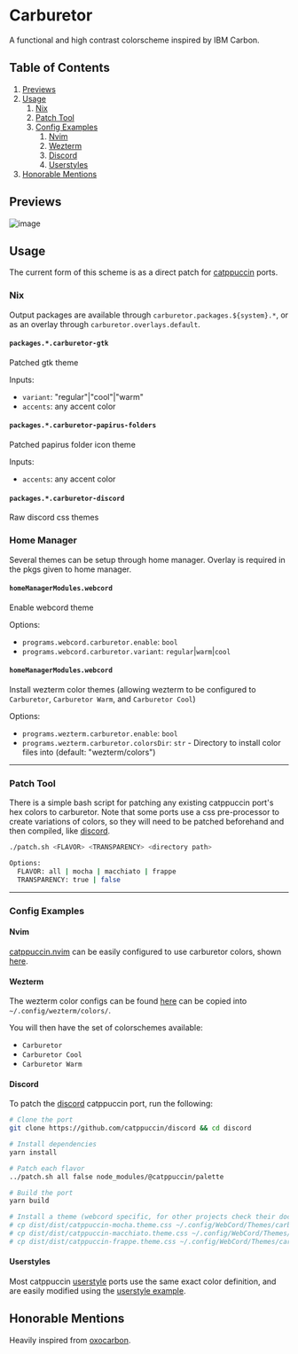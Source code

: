 # Carburetor

A functional and high contrast colorscheme inspired by IBM Carbon.

## Table of Contents

1. [Previews](#previews)
2. [Usage](#usage)
    1. [Nix](#nix)
    2. [Patch Tool](#patch-tool)
    3. [Config Examples](#config-examples)
        1. [Nvim](#nvim)
        2. [Wezterm](#wezterm)
        3. [Discord](#discord)
        4. [Userstyles](#userstyles)
3. [Honorable Mentions](#honorable-mentions)

## Previews

![image](https://github.com/ozwaldorf/carburetor/assets/8976745/54bbafc8-cc3a-4fa0-a291-c54cdd49bfd8)

## Usage

The current form of this scheme is as a direct patch for [catppuccin](https://github.com/catppuccin/catppuccin) ports.

### Nix

Output packages are available through `carburetor.packages.${system}.*`, or as an overlay through `carburetor.overlays.default`.

#### `packages.*.carburetor-gtk`

Patched gtk theme

Inputs:
- `variant`: "regular"|"cool"|"warm"
- `accents`: any accent color


#### `packages.*.carburetor-papirus-folders`

Patched papirus folder icon theme

Inputs:

- `accents`: any accent color

#### `packages.*.carburetor-discord`

Raw discord css themes

### Home Manager

Several themes can be setup through home manager. Overlay is required in the pkgs given to home manager.

#### `homeManagerModules.webcord`

Enable webcord theme

Options:

- `programs.webcord.carburetor.enable`: `bool`
- `programs.webcord.carburetor.variant`: `regular`|`warm`|`cool`

#### `homeManagerModules.webcord`

Install wezterm color themes (allowing wezterm to be configured to `Carburetor`, `Carburetor Warm`, and `Carburetor Cool`)

Options:

- `programs.wezterm.carburetor.enable`: `bool`
- `programs.wezterm.carburetor.colorsDir`: `str` - Directory to install color files into (default: "wezterm/colors")

---

### Patch Tool

There is a simple bash script for patching any existing catppuccin port's hex colors to carburetor. Note that some ports use a css pre-processor to create variations of colors, so they will need to be patched beforehand and then compiled, like [discord](#discord).

```bash
./patch.sh <FLAVOR> <TRANSPARENCY> <directory path>

Options:
  FLAVOR: all | mocha | macchiato | frappe
  TRANSPARENCY: true | false
```

---

### Config Examples

#### Nvim

[catppuccin.nvim](https://github.com/catppuccin/nvim) can be easily configured to use carburetor colors, shown [here](src/nvim.lua).

#### Wezterm

The wezterm color configs can be found [here](src/wezterm) can be copied into `~/.config/wezterm/colors/`.

You will then have the set of colorschemes available:

- `Carburetor`
- `Carburetor Cool`
- `Carburetor Warm`

#### Discord

To patch the [discord](https://github.com/catppuccin/discord) catppuccin port, run the following:

```bash
# Clone the port
git clone https://github.com/catppuccin/discord && cd discord

# Install dependencies
yarn install

# Patch each flavor
../patch.sh all false node_modules/@catppuccin/palette

# Build the port
yarn build

# Install a theme (webcord specific, for other projects check their docs)
# cp dist/dist/catppuccin-mocha.theme.css ~/.config/WebCord/Themes/carburator
# cp dist/dist/catppuccin-macchiato.theme.css ~/.config/WebCord/Themes/carburator-cool
# cp dist/dist/catppuccin-frappe.theme.css ~/.config/WebCord/Themes/carburator-warm
```

#### Userstyles

Most catppuccin [userstyle](https://github.com/catppuccin/userstyles/) ports use the same exact color definition, and are easily modified using the [userstyle example](src/userstyle.css).

## Honorable Mentions

Heavily inspired from [oxocarbon](https://github.com/nyoom-engineering/oxocarbon/).
